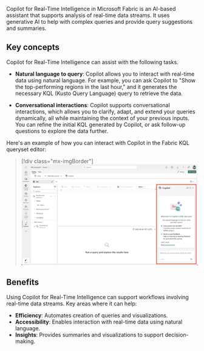 Copilot for Real-Time Intelligence in Microsoft Fabric is an AI-based assistant that supports analysis of real-time data streams. It uses generative AI to help with complex queries and provide query suggestions and summaries.

## Key concepts

Copilot for Real-Time Intelligence can assist with the following tasks.

- **Natural language to query**: Copilot allows you to interact with real-time data using natural language. For example, you can ask Copilot to "Show the top-performing regions in the last hour," and it generates the necessary KQL (Kusto Query Language) query to retrieve the data.

- **Conversational interactions**: Copilot supports conversational interactions, which allows you to clarify, adapt, and extend your queries dynamically, all while maintaining the context of your previous inputs. You can refine the initial KQL generated by Copilot, or ask follow-up questions to explore the data further.

Here's an example of how you can interact with Copilot in the Fabric KQL queryset editor:

> [!div class="mx-imgBorder"]
> [![Screenshot of copilot in a Fabric KQL queryset Editor.](../media/copilot-kql-queryset.png)](../media/copilot-kql-queryset.png#lightbox)

## Benefits

Using Copilot for Real-Time Intelligence can support workflows involving real-time data streams. Key areas where it can help:

- **Efficiency**: Automates creation of queries and visualizations.  
- **Accessibility**: Enables interaction with real-time data using natural language.  
- **Insights**: Provides summaries and visualizations to support decision-making.  

